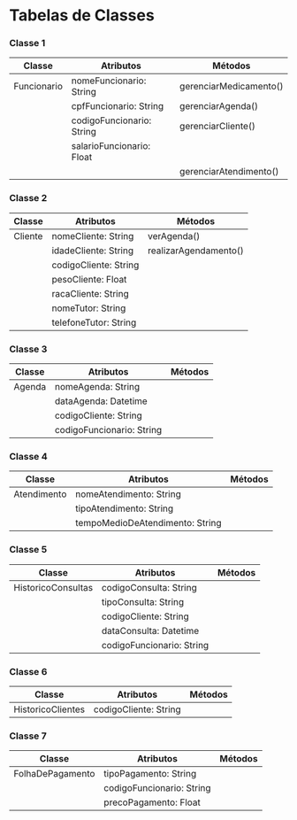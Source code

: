 # Tabelas de Classes

### Classe 1
|    Classe   |     Atributos     |           Métodos         |
| ----------- | ----------------- | ------------------------- |
| Funcionario | nomeFuncionario: String | gerenciarMedicamento() |
| | cpfFuncionario: String | gerenciarAgenda() |
| | codigoFuncionario: String | gerenciarCliente() |
| | salarioFuncionario: Float | |
| | | gerenciarAtendimento() |

### Classe 2
|    Classe   |     Atributos     |           Métodos         |
| ----------- | ----------------- | ------------------------- |
| Cliente | nomeCliente: String      | verAgenda()    |
| | idadeCliente: String | realizarAgendamento() |
| | codigoCliente: String | |
| | pesoCliente: Float | |
| | racaCliente: String | |
| | nomeTutor: String | |
| | telefoneTutor: String | |

### Classe 3
|    Classe   |     Atributos     |           Métodos         |
| ----------- | ----------------- | ------------------------- |
| Agenda | nomeAgenda: String | |
| | dataAgenda: Datetime | |
| | codigoCliente: String | |
| | codigoFuncionario: String | |

### Classe 4
|    Classe   |     Atributos     |           Métodos         |
| ----------- | ----------------- | ------------------------- |
| Atendimento | nomeAtendimento: String | |
| | tipoAtendimento: String | |
| | tempoMedioDeAtendimento: String | |


### Classe 5
|    Classe   |     Atributos     |           Métodos         |
| ----------- | ----------------- | ------------------------- |
| HistoricoConsultas | codigoConsulta: String | |
| | tipoConsulta: String | |
| | codigoCliente: String | |
| | dataConsulta: Datetime | |
| | codigoFuncionario: String | |


### Classe 6
|    Classe   |     Atributos     |           Métodos         |
| ----------- | ----------------- | ------------------------- |
| HistoricoClientes | codigoCliente: String | |

### Classe 7
|    Classe   |     Atributos     |           Métodos         |
| ----------- | ----------------- | ------------------------- |
| FolhaDePagamento | tipoPagamento: String | |
| | codigoFuncionario: String | |
| | precoPagamento: Float | |
